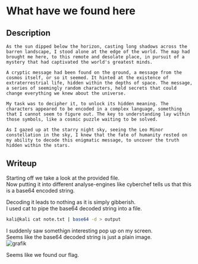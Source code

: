 # What have we found here

## Description
```
As the sun dipped below the horizon, casting long shadows across the barren landscape, I stood alone at the edge of the world. The map had brought me here, to this remote and desolate place, in pursuit of a mystery that had captivated the world's greatest minds.

A cryptic message had been found on the ground, a message from the cosmos itself, or so it seemed. It hinted at the existence of extraterrestrial life, hidden within the depths of space. The message, a series of seemingly random characters, held secrets that could change everything we knew about the universe.

My task was to decipher it, to unlock its hidden meaning. The characters appeared to be encoded in a complex language, something that I cannot seem to figure out. The key to understanding lay within those symbols, like a cosmic puzzle waiting to be solved.

As I gazed up at the starry night sky, seeing the Leo Minor constellation in the sky, I knew that the fate of humanity rested on my ability to decode this enigmatic message, to uncover the truth hidden within the stars.
```

## Writeup

Starting off we take a look at the provided file. <br/>
Now putting it into different analyse-engines like cyberchef tells us that this is a base64 encoded string. <br/>

Decoding it leads to nothing as it is simply gibberish. <br/>
I used cat to pipe the base64 decoded string into a file. <br/>
```sh
kali@kali cat note.txt | base64 -d > output
```

I suddenly saw somethign interesting pop up on my screen. <br/>
Seems like the base64 decoded string is just a plain image. <br/>
![grafik](https://github.com/Aryt3/writeups/assets/110562298/36f6b066-24ad-40cd-9b5f-c667df542821)

Seems like we found our flag. 
